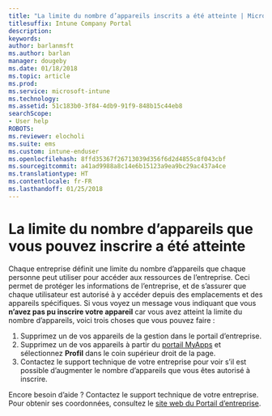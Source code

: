 ```yaml
---
title: "La limite du nombre d’appareils inscrits a été atteinte | Microsoft Docs"
titlesuffix: Intune Company Portal
description: 
keywords: 
author: barlanmsft
ms.author: barlan
manager: dougeby
ms.date: 01/18/2018
ms.topic: article
ms.prod: 
ms.service: microsoft-intune
ms.technology: 
ms.assetid: 51c183b0-3f84-4db9-91f9-848b15c44eb8
searchScope:
- User help
ROBOTS: 
ms.reviewer: elocholi
ms.suite: ems
ms.custom: intune-enduser
ms.openlocfilehash: 8ffd35367f26713039d356f6d2d4855c8f043cbf
ms.sourcegitcommit: a41ad9988a8c14e6b15123a9ea9bc29ac437a4ce
ms.translationtype: HT
ms.contentlocale: fr-FR
ms.lasthandoff: 01/25/2018
---
```

# <a name="the-limit-of-devices-you-can-register-has-been-reached"></a>La limite du nombre d’appareils que vous pouvez inscrire a été atteinte

Chaque entreprise définit une limite du nombre d’appareils que chaque personne peut utiliser pour accéder aux ressources de l’entreprise. Ceci permet de protéger les informations de l’entreprise, et de s’assurer que chaque utilisateur est autorisé à y accéder depuis des emplacements et des appareils spécifiques. Si vous voyez un message vous indiquant que vous **n’avez pas pu inscrire votre appareil** car vous avez atteint la limite du nombre d’appareils, voici trois choses que vous pouvez faire :

1. Supprimez un de vos appareils de la gestion dans le portail d’entreprise.
2. Supprimez un de vos appareils à partir du [portail MyApps](https://myapps.microsoft.com) et sélectionnez **Profil** dans le coin supérieur droit de la page. 
3. Contactez le support technique de votre entreprise pour voir s’il est possible d’augmenter le nombre d’appareils que vous êtes autorisé à inscrire. 

Encore besoin d’aide ? Contactez le support technique de votre entreprise. Pour obtenir ses coordonnées, consultez le [site web du Portail d’entreprise](https://portal.manage.microsoft.com#HelpDeskDialog).
